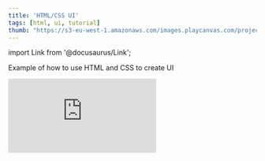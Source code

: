 ```yaml
---
title: 'HTML/CSS UI'
tags: [html, ui, tutorial]
thumb: "https://s3-eu-west-1.amazonaws.com/images.playcanvas.com/projects/12/443090/3B31E1-image-75.jpg"
---
```


import Link from '@docusaurus/Link';

Example of how to use HTML and CSS to create UI

<div className="iframe-container">
    <iframe loading="lazy" src="https://playcanv.as/p/B4W3iveA/" title="HTML/CSS UI" webkitallowfullscreen="true" mozallowfullscreen="true" allow="autoplay" allowfullscreen="true" allowvr="" scrolling="no" frameborder="0" />
</div>

<Link to='https://playcanvas.com/project/443090/'>Open Project ↗</Link>
